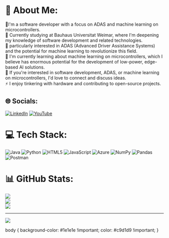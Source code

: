 # 💫 About Me:
🔭I'm a software developer with a focus on ADAS and machine learning on microcontrollers.<br>👯 Currently studying at Bauhaus Universitat Weimar, where I'm deepening my knowledge of software development and related technologies.<br>🤝 particularly interested in ADAS (Advanced Driver Assistance Systems) and the potential for machine learning to revolutionize this field.<br>🌱 I'm currently learning about machine learning on microcontrollers, which I believe has enormous potential for the development of low-power, edge-based AI solutions.<br>💬 If you're interested in software development, ADAS, or machine learning on microcontrollers, I'd love to connect and discuss ideas.<br>⚡ I enjoy tinkering with hardware and contributing to open-source projects.


## 🌐 Socials:
[![LinkedIn](https://img.shields.io/badge/LinkedIn-%230077B5.svg?logo=linkedin&logoColor=white)](https://linkedin.com/in/darshan-dodamani-74b236149/) [![YouTube](https://img.shields.io/badge/YouTube-%23FF0000.svg?logo=YouTube&logoColor=white)](https://youtube.com/@darshandodamani6682) 

# 💻 Tech Stack:
![Java](https://img.shields.io/badge/java-%23ED8B00.svg?style=plastic&logo=java&logoColor=white) ![Python](https://img.shields.io/badge/python-3670A0?style=plastic&logo=python&logoColor=ffdd54) ![HTML5](https://img.shields.io/badge/html5-%23E34F26.svg?style=plastic&logo=html5&logoColor=white) ![JavaScript](https://img.shields.io/badge/javascript-%23323330.svg?style=plastic&logo=javascript&logoColor=%23F7DF1E) ![Azure](https://img.shields.io/badge/azure-%230072C6.svg?style=plastic&logo=azure-devops&logoColor=white) ![NumPy](https://img.shields.io/badge/numpy-%23013243.svg?style=plastic&logo=numpy&logoColor=white) ![Pandas](https://img.shields.io/badge/pandas-%23150458.svg?style=plastic&logo=pandas&logoColor=white) ![Postman](https://img.shields.io/badge/Postman-FF6C37?style=plastic&logo=postman&logoColor=white)
# 📊 GitHub Stats:
![](https://github-readme-stats.vercel.app/api?username=darshandodamani&theme=dark&hide_border=false&include_all_commits=true&count_private=true)<br/>
![](https://github-readme-streak-stats.herokuapp.com/?user=darshandodamani&theme=dark&hide_border=false)<br/>
![](https://github-readme-stats.vercel.app/api/top-langs/?username=darshandodamani&theme=dark&hide_border=false&include_all_commits=true&count_private=true&layout=compact)

---
[![](https://visitcount.itsvg.in/api?id=darshandodamani&icon=0&color=0)](https://visitcount.itsvg.in)

<!-- Proudly created with GPRM ( https://gprm.itsvg.in ) -->

body {
  background-color: #1e1e1e !important;
  color: #c9d1d9 !important;
}
